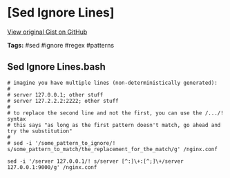 # [Sed Ignore Lines] 

[View original Gist on GitHub](https://gist.github.com/Integralist/cfd543d2fb68eb2f14c3f02d14f64226)

**Tags:** #sed #ignore #regex #patterns

## Sed Ignore Lines.bash

```shell
# imagine you have multiple lines (non-deterministically generated):
#
# server 127.0.0.1; other stuff
# server 127.2.2.2:2222; other stuff
#
# to replace the second line and not the first, you can use the /.../! syntax
# this says "as long as the first pattern doesn't match, go ahead and try the substitution"
#
# sed -i '/some_pattern_to_ignore/! s/some_pattern_to_match/the_replacement_for_the_match/g' /nginx.conf

sed -i '/server 127.0.0.1/! s/server [^:]\+:[^;]\+/server 127.0.0.1:9000/g' /nginx.conf
```

